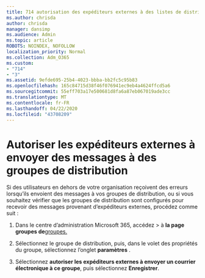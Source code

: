 ```yaml
---
title: 714 autorisation des expéditeurs externes à des listes de distribution de courrier électronique
ms.author: chrisda
author: chrisda
manager: dansimp
ms.audience: Admin
ms.topic: article
ROBOTS: NOINDEX, NOFOLLOW
localization_priority: Normal
ms.collection: Adm_O365
ms.custom:
- "714"
- "3"
ms.assetid: 9efde695-25b4-4023-bbba-bb2fc5c95b83
ms.openlocfilehash: 165c84715d38f46f076941ec9eb4a4624ffcd5a6
ms.sourcegitcommit: 55eff703a17e500681d8fa6a87eb067019ade3cc
ms.translationtype: MT
ms.contentlocale: fr-FR
ms.lasthandoff: 04/22/2020
ms.locfileid: "43708209"
---
```

# <a name="allow-external-senders-to-send-messages-to-distribution-groups"></a>Autoriser les expéditeurs externes à envoyer des messages à des groupes de distribution

Si des utilisateurs en dehors de votre organisation reçoivent des erreurs lorsqu’ils envoient des messages à vos groupes de distribution, ou si vous souhaitez vérifier que les groupes de distribution sont configurés pour recevoir des messages provenant d’expéditeurs externes, procédez comme suit :

1. Dans le centre d’administration Microsoft 365, accédez > à **la page groupes de**[groupes.](https://portal.office.com/adminportal/home#/groups)  

2. Sélectionnez le groupe de distribution, puis, dans le volet des propriétés du groupe, sélectionnez l’onglet **paramètres** .

3. Sélectionnez **autoriser les expéditeurs externes à envoyer un courrier électronique à ce groupe**, puis sélectionnez **Enregistrer**.
